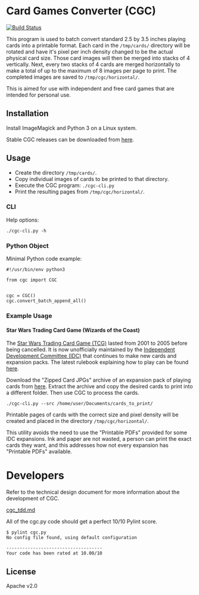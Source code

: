 # Card Games Converter (CGC)

[![Build Status](https://travis-ci.org/ekultails/card_games_converter.svg?branch=master)](https://travis-ci.org/ekultails/card_games_converter)

This program is used to batch convert standard 2.5 by 3.5 inches playing cards into a printable format. Each card in the `/tmp/cards/` directory will be rotated and have it's pixel per inch density changed to be the actual physical card size. Those card images will then be merged into stacks of 4 vertically. Next, every two stacks of 4 cards are merged horizontally to make a total of up to the maximum of 8 images per page to print. The completed images are saved to `/tmp/cgc/horizontal/`.

This is aimed for use with independent and free card games that are intended for personal use.

## Installation

Install ImageMagick and Python 3 on a Linux system.

Stable CGC releases can be downloaded from [here](https://github.com/ekultails/card_games_converter/releases).

## Usage

* Create the directory `/tmp/cards/`.
* Copy individual images of cards to be printed to that directory.
* Execute the CGC program: `./cgc-cli.py`
* Print the resulting pages from `/tmp/cgc/horizontal/`.

### CLI

Help options:

`./cgc-cli.py -h`

### Python Object

Minimal Python code example:

```
#!/usr/bin/env python3

from cgc import CGC


cgc = CGC()
cgc.convert_batch_append_all()
```

### Example Usage

#### Star Wars Trading Card Game (Wizards of the Coast)

The [Star Wars Trading Card Game (TCG)](http://starwars.wikia.com/wiki/Star_Wars_Trading_Card_Game) lasted from 2001 to 2005 before being cancelled. It is now unofficially maintained by the [Independent Development Committee (IDC)](https://swtcgidc.wordpress.com/) that continues to make new cards and expansion packs. The latest rulebook explaining how to play can be found [here](https://swtcgidc.wordpress.com/rules/).

Download the "Zipped Card JPGs" archive of an expansion pack of playing cards from [here](https://swtcgidc.wordpress.com/expansions-home/). Extract the archive and copy the desired cards to print into a different folder. Then use CGC to process the cards.

```
./cgc-cli.py --src /home/user/Documents/cards_to_print/
```

Printable pages of cards with the correct size and pixel density will be created and placed in the directory `/tmp/cgc/horizontal/`.

This utility avoids the need to use the "Printable PDFs" provided for some IDC expansions. Ink and paper are not wasted, a person can print the exact cards they want, and this addresses how not every expansion has "Printable PDFs" available.

# Developers

Refer to the technical design document for more information about the development of CGC.

[cgc_tdd.md](cgc_tdd.md)

All of the cgc.py code should get a perfect 10/10 Pylint score.

```
$ pylint cgc.py
No config file found, using default configuration

------------------------------------
Your code has been rated at 10.00/10
```

## License

Apache v2.0
